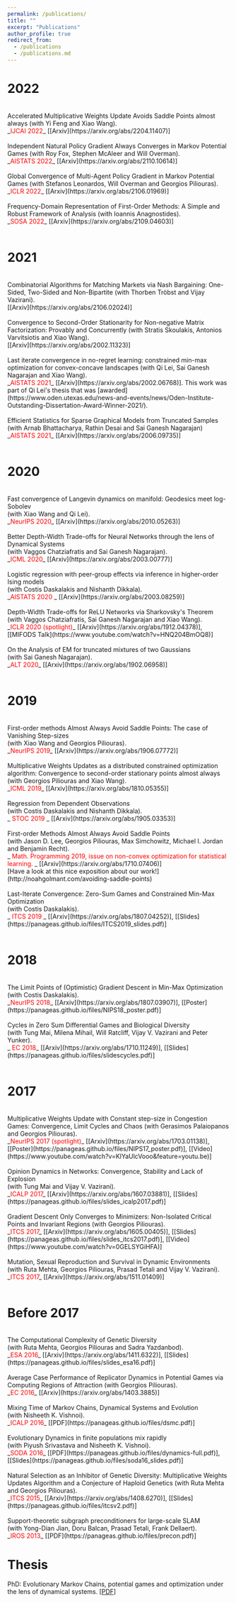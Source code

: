 ```yaml
---
permalink: /publications/
title: ""
excerpt: "Publications"
author_profile: true
redirect_from: 
  - /publications
  - /publications.md
---
```

2022
======

<br/>
Accelerated Multiplicative Weights Update Avoids Saddle Points almost always 
(with Yi Feng and Xiao Wang). <br/>
_<font color="red">IJCAI 2022</font>_ [[Arxiv](https://arxiv.org/abs/2204.11407)] <br/>
<br/>
Independent Natural Policy Gradient Always Converges in Markov Potential Games (with Roy Fox, Stephen McAleer and Will Overman). <br/>
_<font color="red">AISTATS 2022</font>_ [[Arxiv](https://arxiv.org/abs/2110.10614)] <br/>
<br/>
Global Convergence of Multi-Agent Policy Gradient in Markov Potential Games (with Stefanos Leonardos, Will Overman and Georgios Piliouras). <br/>
_<font color="red">ICLR 2022</font>_ [[Arxiv](https://arxiv.org/abs/2106.01969)] <br/>
<br/>
Frequency-Domain Representation of First-Order Methods: A Simple and Robust Framework of Analysis (with Ioannis Anagnostides). <br/>
_<font color="red">SOSA 2022</font>_ [[Arxiv](https://arxiv.org/abs/2109.04603)] <br/>
<br/>


2021
======

<br/>
Combinatorial Algorithms for Matching Markets via Nash Bargaining: One-Sided, Two-Sided and Non-Bipartite (with Thorben Tröbst and Vijay Vazirani). <br/>
[[Arxiv](https://arxiv.org/abs/2106.02024)] <br/>
<br/>
Convergence to Second-Order Stationarity for Non-negative Matrix Factorization: Provably and Concurrently (with Stratis Skoulakis, Antonios Varvitsiotis and Xiao Wang). <br/>
[[Arxiv](https://arxiv.org/abs/2002.11323)] <br/>
<br/>
Last iterate convergence in no-regret learning: constrained min-max optimization for convex-concave landscapes (with Qi Lei, Sai Ganesh Nagarajan and Xiao Wang). <br/>
_<font color="red">AISTATS 2021</font>_ [[Arxiv](https://arxiv.org/abs/2002.06768)]. This work was part of Qi Lei's thesis that was [awarded](https://www.oden.utexas.edu/news-and-events/news/Oden-Institute-Outstanding-Dissertation-Award-Winner-2021/).
<br/>
<br/>
Efficient Statistics for Sparse Graphical Models from Truncated Samples
<br/>
(with Arnab Bhattacharya, Rathin Desai and Sai Ganesh Nagarajan)
<br/>
_<font color="red">AISTATS 2021</font>_ [[Arxiv](https://arxiv.org/abs/2006.09735)] <br/>
<br/>

2020
======

<br/>
Fast convergence of Langevin dynamics on manifold: Geodesics meet log-Sobolev <br/>
(with Xiao Wang and Qi Lei). <br/>
_<font color="red">NeurIPS 2020</font>_ [[Arxiv](https://arxiv.org/abs/2010.05263)] <br/>
<br/>
Better Depth-Width Trade-offs for Neural Networks through the lens of Dynamical Systems <br/>
(with Vaggos Chatziafratis and Sai Ganesh Nagarajan). <br/>
_<font color="red">ICML 2020</font>_ [[Arxiv](https://arxiv.org/abs/2003.00777)] <br/>
 <br/>
Logistic regression with peer-group effects via inference in higher-order Ising models <br/> (with Costis Daskalakis and Nishanth Dikkala). <br/>
_<font color="red">AISTATS 2020 </font>_ [[Arxiv](https://arxiv.org/abs/2003.08259)] <br/>
<br/>
Depth-Width Trade-offs for ReLU Networks via Sharkovsky's Theorem <br/> (with Vaggos Chatziafratis, Sai Ganesh Nagarajan and Xiao Wang). <br/>
_<font color="red">ICLR 2020 (spotlight)</font>_ [[Arxiv](https://arxiv.org/abs/1912.04378)], [[MIFODS Talk](https://www.youtube.com/watch?v=HNQ204BmOQ8)] <br/>
<br/>
On the Analysis of EM for truncated mixtures of two Gaussians <br/>(with Sai Ganesh Nagarajan). <br/>
_<font color="red">ALT 2020</font>_ [[Arxiv](https://arxiv.org/abs/1902.06958)] <br/>
<br/>

2019
======

<br/>
First-order methods Almost Always Avoid Saddle Points: The case of Vanishing Step-sizes <br/>(with Xiao Wang and Georgios Piliouras). <br/> 
_<font color="red">NeurIPS 2019</font>_ [[Arxiv](https://arxiv.org/abs/1906.07772)] <br/>
<br/>
Multiplicative Weights Updates as a distributed constrained optimization algorithm: Convergence to second-order stationary points almost always <br/>(with Georgios Piliouras and Xiao Wang). <br/>
_<font color="red">ICML 2019</font>_ [[Arxiv](https://arxiv.org/abs/1810.05355)] <br/>
<br/>
Regression from Dependent Observations <br/> (with Costis Daskalakis and Nishanth Dikkala). <br/>
_<font color="red"> STOC 2019 </font>_ [[Arxiv](https://arxiv.org/abs/1905.03353)] <br/>
<br/>
First-order Methods Almost Always Avoid Saddle Points <br/>(with Jason D. Lee, Georgios Piliouras, Max Simchowitz, Michael I. Jordan and Benjamin Recht). <br/>
_<font color="red"> Math. Programming 2019, issue on non-convex optimization for statistical learning. </font>_ [[Arxiv](https://arxiv.org/abs/1710.07406)] <br/>
[Have a look at this nice exposition about our work!](http://noahgolmant.com/avoiding-saddle-points) <br/>
<br/>
Last-Iterate Convergence: Zero-Sum Games and Constrained Min-Max Optimization <br/>(with Costis Daskalakis). <br/>
_<font color="red"> ITCS 2019 </font>_ [[Arxiv](https://arxiv.org/abs/1807.04252)], [[Slides](https://panageas.github.io/files/ITCS2019_slides.pdf)] <br/>
<br/>


2018
=====

<br/>
The Limit Points of (Optimistic) Gradient Descent in Min-Max Optimization <br/>(with Costis Daskalakis). <br/>
_<font color="red">NeurIPS 2018</font>_ [[Arxiv](https://arxiv.org/abs/1807.03907)], [[Poster](https://panageas.github.io/files/NIPS18_poster.pdf)] <br/>
<br/>
Cycles in Zero Sum Differential Games and Biological Diversity <br/>(with Tung Mai, Milena Mihail, Will Ratcliff, Vijay V. Vazirani and Peter Yunker).<br/>
_<font color="red"> EC 2018</font>_ [[Arxiv](https://arxiv.org/abs/1710.11249)], [[Slides](https://panageas.github.io/files/slidescycles.pdf)] <br/>
<br/>

2017
=====

<br/>
Multiplicative Weights Update with Constant step-size in Congestion Games: Convergence, Limit Cycles and Chaos (with Gerasimos Palaiopanos and Georgios Piliouras). <br/>
 _<font color="red">NeurIPS 2017 (spotlight)</font>_ [[Arxiv](https://arxiv.org/abs/1703.01138)], [[Poster](https://panageas.github.io/files/NIPS17_poster.pdf)], [[Video](https://www.youtube.com/watch?v=KlYaUlcVooo&feature=youtu.be)] <br/>
<br/>
Opinion Dynamics in Networks: Convergence, Stability and Lack of Explosion <br/>(with Tung Mai and Vijay V. Vazirani). <br/>
_<font color="red">ICALP 2017</font>_ [[Arxiv](https://arxiv.org/abs/1607.03881)], [[Slides](https://panageas.github.io/files/slides_icalp2017.pdf)] <br/>
<br/>
Gradient Descent Only Converges to Minimizers: Non-Isolated Critical Points and Invariant Regions (with Georgios Piliouras). <br/>
 _<font color="red">ITCS 2017</font>_ [[Arxiv](https://arxiv.org/abs/1605.00405)], [[Slides](https://panageas.github.io/files/slides_itcs2017.pdf)], [[Video](https://www.youtube.com/watch?v=0GELSYGiHFA)] <br/>
<br/>
Mutation, Sexual Reproduction and Survival in Dynamic Environments <br/>(with Ruta Mehta, Georgios Piliouras, Prasad Tetali and Vijay V. Vazirani). <br/>
_<font color="red">ITCS 2017</font>_ [[Arxiv](https://arxiv.org/abs/1511.01409)] <br/>
<br/>

Before 2017
=====

<br/>
The Computational Complexity of Genetic Diversity <br/>(with Ruta Mehta, Georgios Piliouras and Sadra Yazdanbod). <br/>
_<font color="red">ESA 2016</font>_ [[Arxiv](https://arxiv.org/abs/1411.6322)], [[Slides](https://panageas.github.io/files/slides_esa16.pdf)]  <br/>
<br/>
Average Case Performance of Replicator Dynamics in Potential Games via Computing Regions of Attraction (with Georgios Piliouras). <br/>
_<font color="red">EC 2016</font>_ [[Arxiv](https://arxiv.org/abs/1403.3885)] <br/>
<br/>
Mixing Time of Markov Chains, Dynamical Systems and Evolution <br/>(with Nisheeth K. Vishnoi). <br/>
_<font color="red">ICALP 2016</font>_ [[PDF](https://panageas.github.io/files/dsmc.pdf)] <br/>
<br/>
Evolutionary Dynamics in finite populations mix rapidly <br/>(with Piyush Srivastava and Nisheeth K. Vishnoi). <br/> 
_<font color="red">SODA 2016</font>_ [[PDF](https://panageas.github.io/files/dynamics-full.pdf)], [[Slides](https://panageas.github.io/files/soda16_slides.pdf)] <br/>
<br/>
Natural Selection as an Inhibitor of Genetic Diversity: Multiplicative Weights Updates Algorithm and a Conjecture of Haploid Genetics (with Ruta Mehta and Georgios Piliouras). <br/>
_<font color="red">ITCS 2015</font>_ [[Arxiv](https://arxiv.org/abs/1408.6270)], [[Slides](https://panageas.github.io/files/itcsv2.pdf)] <br/>
<br/>
Support-theoretic subgraph preconditioners for large-scale SLAM <br/>(with Yong-Dian Jian, Doru Balcan, Prasad Tetali, Frank Dellaert). <br/>
_<font color="red">IROS 2013</font>_ [[PDF](https://panageas.github.io/files/precon.pdf)] <br/>

Thesis
======

PhD: Evolutionary Markov Chains, potential games and optimization under the lens of dynamical systems. [[PDF](https://panageas.github.io/files/panageas-thesis.pdf)] <br/>
